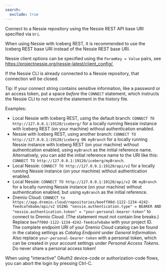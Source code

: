 ```yaml
---
search:
  exclude: true
---
```

<!--start-->

Connect to a Nessie repository using the Nessie REST API base URI specified via `Uri`.

When using Nessie with Iceberg REST, it is recommended to use the Iceberg REST base URI
instead of the Nessie REST base URI.

Nessie client options can be specified using the `ParamKey = Value` pairs, see
https://projectnessie.org/nessie-latest/client_config/,

If the Nessie CLI is already connected to a Nessie repository, that connection will be closed.

Tip: If your connect string contains sensitive information, like a password or an access token,
put a space _before_ the `CONNECT` statement, which instructs the Nessie CLI to not record the
statement in the history file.

Examples:

* Local Nessie with Iceberg REST, using the default branch:
  `CONNECT TO http://127.0.0.1:19120/iceberg/` for a locally running Nessie instance with
  Iceberg REST (on your machine) without authentication enabled.
* Nessie with Iceberg REST, using another branch:
  `CONNECT TO http://127.0.0.1:19120/iceberg ON myBranch` for a locally running Nessie
  instance with Iceberg REST (on your machine) without authentication enabled, using `myBranch`
  as the initial reference name. Alternatively, you can add the initial reference name to
  the URI like this: `CONNECT TO http://127.0.0.1:19120/iceberg/myBranch`.
* Local Nessie:
  `CONNECT TO http://127.0.0.1:19120/api/v2` for a locally running Nessie instance (on your
  machine) without authentication enabled.
* Local Nessie:
  `CONNECT TO http://127.0.0.1:19120/api/v2 ON myBranch` for a locally running Nessie instance
  (on your machine) without authentication enabled, but using `myBranch` as the initial reference.
* Dremio Cloud:
  `CONNECT to https://app.dremio.cloud/repositories/beeff00d-1122-1234-4242-feedcafebabe/api/v2
    USING "nessie.authentication.type" = BEARER
    AND "nessie.authentication.token" = "your-personal-bearer-token"`
  to connect to Dremio Cloud. (The statement must not contain line breaks.)
  Replace `beeff00d-1122-1234-4242-feedcafebabe` with your project ID. The complete endpoint
  URI of your Dremio Cloud catalog can be found in the catalog settings
  as _Catalog Endpoint_ under _General Information_.
  Also replace `your-personal-bearer-token` with a personal token, which can be created in
  your account settings under _Personal Access Tokens_. Do never share a personal access token!

When using "interactive" OAuth2 device-code or authorization-code flows, you can abort the
login by pressing Ctrl-C.
